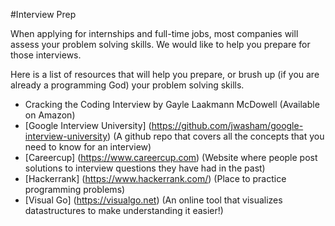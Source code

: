 #Interview Prep

When applying for internships and full-time jobs, most companies will assess your problem solving skills. We would like
to help you prepare for those interviews.

Here is a list of resources that will help you prepare, or brush up (if you are already a programming God) your problem solving skills.

* Cracking the Coding Interview by Gayle Laakmann McDowell (Available on Amazon)
* [Google Interview University] (https://github.com/jwasham/google-interview-university) (A github repo that covers all the concepts
  that you need to know for an interview)
* [Careercup] (https://www.careercup.com) (Website where people post solutions to interview
  questions they have had in the past)
* [Hackerrank] (https://www.hackerrank.com/) (Place to practice programming problems)
* [Visual Go] (https://visualgo.net)
  (An online tool that visualizes datastructures to make understanding it easier!)